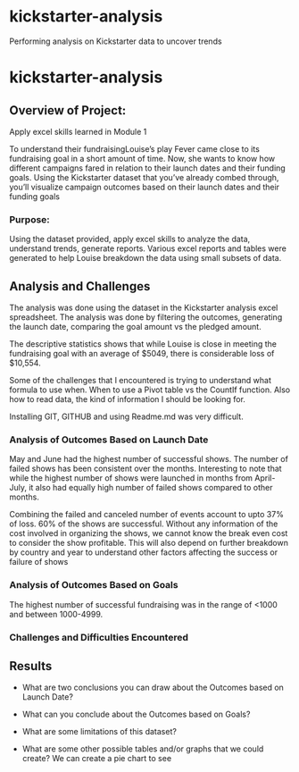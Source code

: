 # kickstarter-analysis
Performing analysis on Kickstarter data to uncover trends
# kickstarter-analysis

## **Overview of Project:**
Apply excel skills learned in Module 1


To understand their fundraisingLouise’s play Fever came close to its fundraising goal in a short amount of time. Now, she wants to know how different campaigns fared in relation to their launch dates and their funding goals. Using the Kickstarter dataset that you’ve already combed through, you’ll visualize campaign outcomes based on their launch dates and their funding goals

### Purpose:
Using the dataset provided, apply excel skills to analyze the data, understand trends, generate reports. Various excel reports and tables were generated to help Louise breakdown the data using small subsets of data.

## Analysis and Challenges
The analysis was done using the dataset in the Kickstarter analysis excel spreadsheet. The analysis was done by filtering the outcomes, generating the launch date, comparing the goal amount vs the pledged amount. 

The descriptive statistics shows that while Louise is close in meeting the fundraising goal with an average of $5049, there is considerable loss of $10,554. 

Some of the challenges that I encountered is trying to understand what formula to use when. When to use a Pivot table vs the CountIf function. Also how to read data, the kind of information I should be looking for. 

Installing GIT, GITHUB and using Readme.md was very difficult. 

### Analysis of Outcomes Based on Launch Date
May and June had the highest number of successful shows. The number of failed shows has been consistent over the months. Interesting to note that while the highest number of shows were launched in months from April-July, it also had equally high number of failed shows compared to other months. 

Combining the failed and canceled number of events account to upto 37% of loss. 
60% of the shows are successful. Without any information of the cost involved in organizing the shows, we cannot know the break even cost to consider the show profitable. This will also depend on further breakdown by country and year to understand other factors affecting the success or failure of shows

### Analysis of Outcomes Based on Goals

The highest number of successful fundraising was in the range of <1000 and between 1000-4999. 

### Challenges and Difficulties Encountered

## Results

- What are two conclusions you can draw about the Outcomes based on Launch Date?

- What can you conclude about the Outcomes based on Goals?

- What are some limitations of this dataset?


- What are some other possible tables and/or graphs that we could create?
We can create a pie chart to see 

